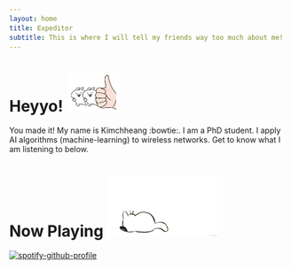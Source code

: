 ```yaml
---
layout: home
title: Expeditor
subtitle: This is where I will tell my friends way too much about me!
---
```

# Heyyo! <img src="/assets/thumb.gif" width="95" height="70"/>
You made it!
My name is Kimchheang :bowtie:. I am a PhD student. I apply AI algorithms (machine-learning) to wireless networks. Get to know what I am listening to below.
# Now Playing <img src="/assets/14pz.gif" width="200" height="110"/>

[![spotify-github-profile](https://spotify-github-profile.vercel.app/api/view?uid=l0d5u4xvdcvavv2a2of81kx07&cover_image=true&theme=default)](https://github.com/kittinan/spotify-github-profile)
